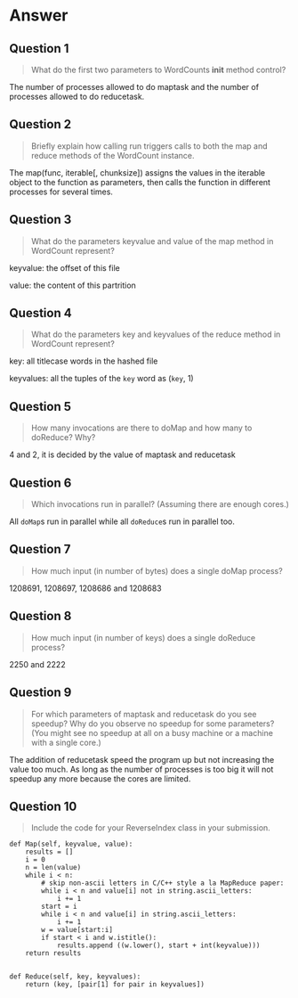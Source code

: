 # Answer

## Question 1

> What do the first two parameters to WordCounts __init__ method control?

The number of processes allowed to do maptask and the number of processes allowed to do reducetask.

## Question 2

> Briefly explain how calling run triggers calls to both the map and reduce methods of the WordCount instance.

The map(func, iterable[, chunksize]) assigns the values in the iterable object to the function as parameters, then calls the function in different processes for several times.

## Question 3

> What do the parameters keyvalue and value of the map method in WordCount represent?

keyvalue: the offset of this file

value: the content of this partrition

## Question 4

> What do the parameters key and keyvalues of the reduce method in WordCount represent?

key: all titlecase words in the hashed file

keyvalues: all the tuples of the `key` word as (`key`, 1)

## Question 5

> How many invocations are there to doMap and how many to doReduce? Why?

4 and 2, it is decided by the value of maptask and reducetask

## Question 6

> Which invocations run in parallel? (Assuming there are enough cores.)

All `doMap`s run in parallel while all `doReduce`s run in parallel too.

## Question 7

> How much input (in number of bytes) does a single doMap process?

1208691, 1208697, 1208686 and 1208683

## Question 8

> How much input (in number of keys) does a single doReduce process?

2250 and 2222


## Question 9

> For which parameters of maptask and reducetask do you see speedup? Why do you observe no speedup for some parameters? (You might see no speedup at all on a busy machine or a machine with a single core.)

The addition of reducetask speed the program up but not increasing the value too much. As long as the number of processes is too big it will not speedup any more because the cores are limited.

## Question 10

> Include the code for your ReverseIndex class in your submission. 

    def Map(self, keyvalue, value):
        results = []
        i = 0
        n = len(value)
        while i < n:
            # skip non-ascii letters in C/C++ style a la MapReduce paper:
            while i < n and value[i] not in string.ascii_letters:
                i += 1
            start = i
            while i < n and value[i] in string.ascii_letters:
                i += 1
            w = value[start:i]
            if start < i and w.istitle():
                results.append ((w.lower(), start + int(keyvalue)))
        return results


    def Reduce(self, key, keyvalues):
        return (key, [pair[1] for pair in keyvalues])


